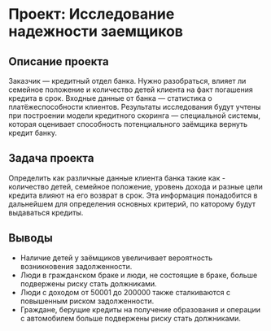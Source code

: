 # Проект: Исследование надежности заемщиков
## Описание проекта 
Заказчик — кредитный отдел банка. Нужно разобраться, влияет ли семейное положение и количество детей клиента на факт погашения кредита в срок. Входные данные от банка — статистика о платёжеспособности клиентов. Результаты исследования будут учтены при построении модели кредитного скоринга — специальной системы, которая оценивает способность потенциального заёмщика вернуть кредит банку.

## Задача проекта
Определить как различные данные клиента банка такие как - количество детей, семейное положение, уровень дохода и разные цели кредита влияют на его возврат в срок. Эта информация понадобится в дальнейшем для определения основных критерий, по каторому будут выдаваться кредиты.

## Выводы
- Наличие детей у заёмщиков увеличивает вероятность возникновения задолженности.
- Люди в гражданском браке и люди, не состоящие в браке, больше подвержены риску стать должниками.
- Люди с доходом от 50001 до 200000 также сталкиваются с повышенным риском задолженности.
- Граждане, берущие кредиты на получение образования и операции с автомобилем больше подвержены риску стать должниками.
